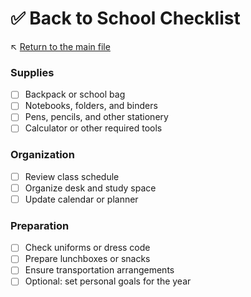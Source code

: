 # ✅ Back to School Checklist

↖️ [Return to the main file](../README.md)

### Supplies

- [ ] Backpack or school bag
- [ ] Notebooks, folders, and binders
- [ ] Pens, pencils, and other stationery
- [ ] Calculator or other required tools

### Organization

- [ ] Review class schedule
- [ ] Organize desk and study space
- [ ] Update calendar or planner

### Preparation

- [ ] Check uniforms or dress code
- [ ] Prepare lunchboxes or snacks
- [ ] Ensure transportation arrangements
- [ ] Optional: set personal goals for the year
